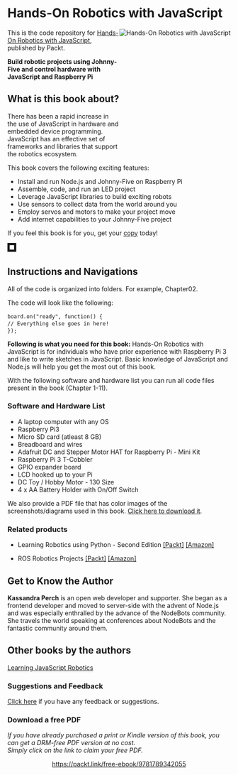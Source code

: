 


# Hands-On Robotics with JavaScript

<a href="https://www.packtpub.com/hardware-and-creative/hands-robotics-javascript?utm_source=github&utm_medium=repository&utm_campaign=9781789342055 "><img src="https://d1ldz4te4covpm.cloudfront.net/sites/default/files/imagecache/ppv4_main_book_cover/B11052.png" alt="Hands-On Robotics with JavaScript" height="256px" align="right"></a>

This is the code repository for [Hands-On Robotics with JavaScript](https://www.packtpub.com/hardware-and-creative/hands-robotics-javascript?utm_source=github&utm_medium=repository&utm_campaign=9781789342055), published by Packt.

**Build robotic projects using Johnny-Five and control hardware with JavaScript and Raspberry Pi**

## What is this book about?
There has been a rapid increase in the use of JavaScript in hardware and embedded device programming. JavaScript has an effective set of frameworks and libraries that support the robotics ecosystem.

This book covers the following exciting features:
* Install and run Node.js and Johnny-Five on Raspberry Pi 
* Assemble, code, and run an LED project 
* Leverage JavaScript libraries to build exciting robots 
* Use sensors to collect data from the world around you 
* Employ servos and motors to make your project move 
* Add internet capabilities to your Johnny-Five project 

If you feel this book is for you, get your [copy](https://www.amazon.com/dp/1789342058) today!

<a href="https://www.packtpub.com/?utm_source=github&utm_medium=banner&utm_campaign=GitHubBanner"><img src="https://raw.githubusercontent.com/PacktPublishing/GitHub/master/GitHub.png" 
alt="https://www.packtpub.com/" border="5" /></a>

## Instructions and Navigations
All of the code is organized into folders. For example, Chapter02.

The code will look like the following:
```
board.on("ready", function() {
// Everything else goes in here!
});
```

**Following is what you need for this book:**
Hands-On Robotics with JavaScript is for individuals who have prior experience with Raspberry Pi 3 and like to write sketches in JavaScript. Basic knowledge of JavaScript and Node.js will help you get the most out of this book.

With the following software and hardware list you can run all code files present in the book (Chapter 1-11).
### Software and Hardware List
* A laptop computer with any OS
* Raspberry Pi3
* Micro SD card (atleast 8 GB)
* Breadboard and wires
* Adafruit DC and Stepper Motor HAT for Raspberry Pi - Mini Kit
* Raspberry Pi 3 T-Cobbler
* GPIO expander board
* LCD hooked up to your Pi
* DC Toy / Hobby Motor - 130 Size
* 4 x AA Battery Holder with On/Off Switch

We also provide a PDF file that has color images of the screenshots/diagrams used in this book. [Click here to download it](https://www.packtpub.com/sites/default/files/downloads/HandsOnRoboticswithJavaScript_ColorImages.pdf).

### Related products
* Learning Robotics using Python - Second Edition [[Packt]](https://www.packtpub.com/hardware-and-creative/learning-robotics-using-python-second-edition?utm_source=github&utm_medium=repository&utm_campaign=9781788623315) [[Amazon]](https://www.amazon.com/dp/1783287535)

* ROS Robotics Projects [[Packt]](https://www.packtpub.com/hardware-and-creative/ros-robotics-projects?utm_source=github&utm_medium=repository&utm_campaign=9781783554713) [[Amazon]](https://www.amazon.com/dp/1783554711)

## Get to Know the Author
**Kassandra Perch**
is an open web developer and supporter. She began as a frontend developer and moved to server-side with the advent of Node.js and was especially enthralled by the advance of the NodeBots community. She travels the world speaking at conferences about NodeBots and the fantastic community around them.

## Other books by the authors
[Learning JavaScript Robotics](https://www.packtpub.com/hardware-and-creative/learning-javascript-robotics?utm_source=github&utm_medium=repository&utm_campaign=9781785883347)

### Suggestions and Feedback
[Click here](https://docs.google.com/forms/d/e/1FAIpQLSdy7dATC6QmEL81FIUuymZ0Wy9vH1jHkvpY57OiMeKGqib_Ow/viewform) if you have any feedback or suggestions.


### Download a free PDF

 <i>If you have already purchased a print or Kindle version of this book, you can get a DRM-free PDF version at no cost.<br>Simply click on the link to claim your free PDF.</i>
<p align="center"> <a href="https://packt.link/free-ebook/9781789342055">https://packt.link/free-ebook/9781789342055 </a> </p>